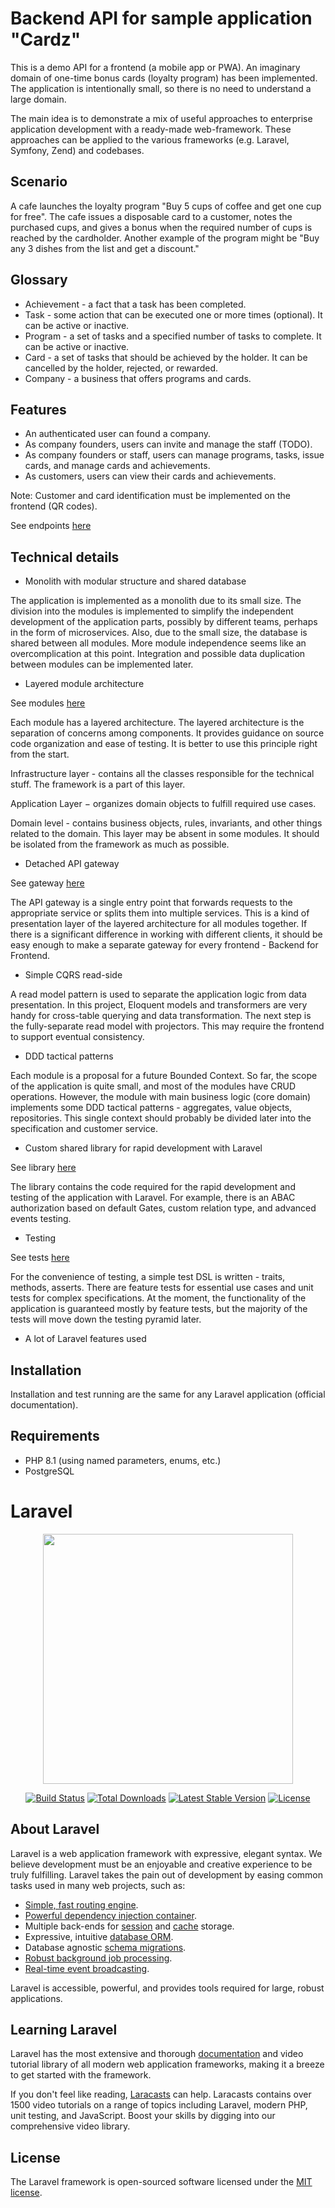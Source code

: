 # Backend API for sample application "Cardz"

This is a demo API for a frontend (a mobile app or PWA). An imaginary domain of one-time bonus cards (loyalty program)
has been implemented. The application is intentionally small, so there is no need to understand a large domain.

The main idea is to demonstrate a mix of useful approaches to enterprise application development with a ready-made
web-framework. These approaches can be applied to the various frameworks (e.g. Laravel, Symfony, Zend) and codebases.

## Scenario

A cafe launches the loyalty program "Buy 5 cups of coffee and get one cup for free". The cafe issues a disposable card
to a customer, notes the purchased cups, and gives a bonus when the required number of cups is reached by the
cardholder. Another example of the program might be "Buy any 3 dishes from the list and get a discount."

## Glossary

- Achievement - a fact that a task has been completed.
- Task - some action that can be executed one or more times (optional). It can be active or inactive.
- Program - a set of tasks and a specified number of tasks to complete. It can be active or inactive.
- Card - a set of tasks that should be achieved by the holder. It can be cancelled by the holder, rejected, or rewarded.
- Company - a business that offers programs and cards.

## Features

- An authenticated user can found a company.
- As company founders, users can invite and manage the staff (TODO).
- As company founders or staff, users can manage programs, tasks, issue cards, and manage cards and achievements.
- As customers, users can view their cards and achievements.

Note: Customer and card identification must be implemented on the frontend (QR codes).

See endpoints [here](src/Api/endpoints.txt)

## Technical details

- Monolith with modular structure and shared database

The application is implemented as a monolith due to its small size. The division into the modules is implemented to
simplify the independent development of the application parts, possibly by different teams, perhaps in the form of
microservices. Also, due to the small size, the database is shared between all modules. More module independence seems
like an overcomplication at this point. Integration and possible data duplication between modules can be implemented
later.

- Layered module architecture

See modules [here](src/Modules)

Each module has a layered architecture. The layered architecture is the separation of concerns among components. It
provides guidance on source code organization and ease of testing. It is better to use this principle right from the
start.

Infrastructure layer - contains all the classes responsible for the technical stuff. The framework is a part of this
layer.

Application Layer − organizes domain objects to fulfill required use cases.

Domain level - contains business objects, rules, invariants, and other things related to the domain. This layer may be
absent in some modules. It should be isolated from the framework as much as possible.

- Detached API gateway

See gateway [here](src/Api)

The API gateway is a single entry point that forwards requests to the appropriate service or splits them into multiple
services. This is a kind of presentation layer of the layered architecture for all modules together. If there is a
significant difference in working with different clients, it should be easy enough to make a separate gateway for every
frontend - Backend for Frontend.

- Simple CQRS read-side

A read model pattern is used to separate the application logic from data presentation. In this project, Eloquent models
and transformers are very handy for cross-table querying and data transformation. The next step is the fully-separate
read model with projectors. This may require the frontend to support eventual consistency.

- DDD tactical patterns

Each module is a proposal for a future Bounded Context. So far, the scope of the application is quite small, and most of
the modules have CRUD operations. However, the module with main business logic (core domain) implements some DDD
tactical patterns - aggregates, value objects, repositories. This single context should probably be divided later into
the specification and customer service.

- Custom shared library for rapid development with Laravel

See library [here](codderz/YokoLite)

The library contains the code required for the rapid development and testing of the application with Laravel. For
example, there is an ABAC authorization based on default Gates, custom relation type, and advanced events testing.

- Testing

See tests [here](tests)

For the convenience of testing, a simple test DSL is written - traits, methods, asserts. There are feature tests for
essential use cases and unit tests for complex specifications. At the moment, the functionality of the application is
guaranteed mostly by feature tests, but the majority of the tests will move down the testing pyramid later.

- A lot of Laravel features used

## Installation

Installation and test running are the same for any Laravel application (official documentation).

## Requirements

- PHP 8.1 (using named parameters, enums, etc.)
- PostgreSQL

# Laravel

<p align="center"><a href="https://laravel.com" target="_blank"><img src="https://raw.githubusercontent.com/laravel/art/master/logo-lockup/5%20SVG/2%20CMYK/1%20Full%20Color/laravel-logolockup-cmyk-red.svg" width="400"></a></p>

<p align="center">
<a href="https://travis-ci.org/laravel/framework"><img src="https://travis-ci.org/laravel/framework.svg" alt="Build Status"></a>
<a href="https://packagist.org/packages/laravel/framework"><img src="https://img.shields.io/packagist/dt/laravel/framework" alt="Total Downloads"></a>
<a href="https://packagist.org/packages/laravel/framework"><img src="https://img.shields.io/packagist/v/laravel/framework" alt="Latest Stable Version"></a>
<a href="https://packagist.org/packages/laravel/framework"><img src="https://img.shields.io/packagist/l/laravel/framework" alt="License"></a>
</p>

## About Laravel

Laravel is a web application framework with expressive, elegant syntax. We believe development must be an enjoyable and
creative experience to be truly fulfilling. Laravel takes the pain out of development by easing common tasks used in
many web projects, such as:

- [Simple, fast routing engine](https://laravel.com/docs/routing).
- [Powerful dependency injection container](https://laravel.com/docs/container).
- Multiple back-ends for [session](https://laravel.com/docs/session) and [cache](https://laravel.com/docs/cache)
  storage.
- Expressive, intuitive [database ORM](https://laravel.com/docs/eloquent).
- Database agnostic [schema migrations](https://laravel.com/docs/migrations).
- [Robust background job processing](https://laravel.com/docs/queues).
- [Real-time event broadcasting](https://laravel.com/docs/broadcasting).

Laravel is accessible, powerful, and provides tools required for large, robust applications.

## Learning Laravel

Laravel has the most extensive and thorough [documentation](https://laravel.com/docs) and video tutorial library of all
modern web application frameworks, making it a breeze to get started with the framework.

If you don't feel like reading, [Laracasts](https://laracasts.com) can help. Laracasts contains over 1500 video
tutorials on a range of topics including Laravel, modern PHP, unit testing, and JavaScript. Boost your skills by digging
into our comprehensive video library.

## License

The Laravel framework is open-sourced software licensed under the [MIT license](https://opensource.org/licenses/MIT).
